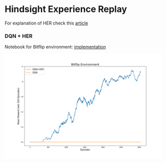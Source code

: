 # Hindsight Experience Replay

For explanation of HER check this [article](https://medium.com/@sebastian.dittert3692/advanced-exploration-hindsight-experience-replay-fd604be0fc4a) 

### DQN + HER 
Notebook for Bitflip environment: [implementation](https://github.com/BY571/Hindsight-Experience-Replay/blob/master/DQN%2BHER.ipynb)

![DQN-DQN+Her](/imgs/HER.png)


